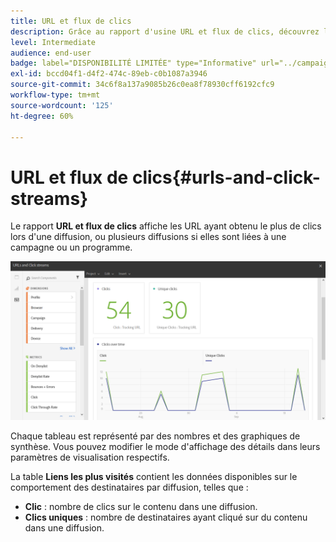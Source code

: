 ```yaml
---
title: URL et flux de clics
description: Grâce au rapport d'usine URL et flux de clics, découvrez les performances des URL dans vos diffusions.
level: Intermediate
audience: end-user
badge: label="DISPONIBILITÉ LIMITÉE" type="Informative" url="../campaign-standard-migration-home.md" tooltip="Limité aux utilisateurs migrés Campaign Standard"
exl-id: bccd04f1-d4f2-474c-89eb-c0b1087a3946
source-git-commit: 34c6f8a137a9085b26c0ea8f78930cff6192cfc9
workflow-type: tm+mt
source-wordcount: '125'
ht-degree: 60%

---
```


# URL et flux de clics{#urls-and-click-streams}

Le rapport **URL et flux de clics** affiche les URL ayant obtenu le plus de clics lors d&#39;une diffusion, ou plusieurs diffusions si elles sont liées à une campagne ou un programme.

![](assets/delivery_reports_8.png)

Chaque tableau est représenté par des nombres et des graphiques de synthèse. Vous pouvez modifier le mode d&#39;affichage des détails dans leurs paramètres de visualisation respectifs.

La table **Liens les plus visités** contient les données disponibles sur le comportement des destinataires par diffusion, telles que :

* **Clic** : nombre de clics sur le contenu dans une diffusion.
* **Clics uniques** : nombre de destinataires ayant cliqué sur du contenu dans une diffusion.
